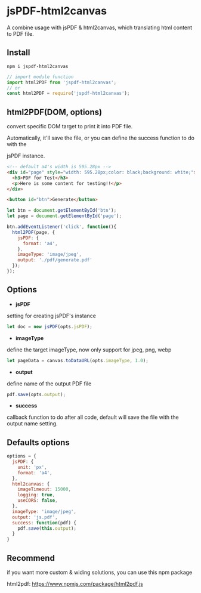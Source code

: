 # jsPDF-html2canvas
A combine usage with jsPDF &amp; html2canvas, which translating html content to PDF file.

## Install

```
npm i jspdf-html2canvas
```

```js
// import module function
import html2PDF from 'jspdf-html2canvas';
// or
const html2PDF = require('jspdf-html2canvas');
```

## html2PDF(DOM, options)

convert specific DOM target to print it into PDF file.

Automatically, it'll save the file, or you can define the success function to do with the

jsPDF instance.

```html
<!-- default a4's width is 595.28px -->
<div id="page" style="width: 595.28px;color: black;background: white;">
  <h3>PDF for Test</h3>
  <p>Here is some content for testing!!</p>
</div>

<button id="btn">Generate</button>
```

```js
let btn = document.getElementById('btn');
let page = document.getElementById('page');

btn.addEventListener('click', function(){
  html2PDF(page, {
    jsPDF: {
      format: 'a4',
    },
    imageType: 'image/jpeg',
    output: './pdf/generate.pdf'
  });
});
```

## Options

- **jsPDF**

setting for creating jsPDF's instance

```js
let doc = new jsPDF(opts.jsPDF);
```

- **imageType**

define the target imageType, now only support for jpeg, png, webp

```js
let pageData = canvas.toDataURL(opts.imageType, 1.0);
```

- **output**

define name of the output PDF file

```js
pdf.save(opts.output);
```

- **success**

callback function to do after all code, default will save the file with the output name setting.

## Defaults options

```js
options = {
  jsPDF: {
    unit: 'px',
    format: 'a4',
  },
  html2canvas: {
    imageTimeout: 15000,
    logging: true,
    useCORS: false,
  },
  imageType: 'image/jpeg',
  output: 'js.pdf', 
  success: function(pdf) {
    pdf.save(this.output);
  }
}
```

## Recommend

if you want more custom & widing solutions, you can use this npm package

html2pdf: https://www.npmjs.com/package/html2pdf.js